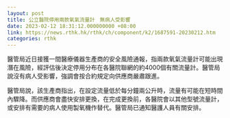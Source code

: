 ```yaml
---
layout: post
title: 公立醫院停用兩款氧氣流量計　無病人受影響
date: 2023-02-12 18:31:12.000000000 +08:00
link: https://news.rthk.hk/rthk/ch/component/k2/1687591-20230212.htm
categories: rthk
---
```


醫管局近日接獲一間醫療儀器生產商的安全風險通報，指兩款氧氣流量計可能出現潛在風險，經評估後決定停用分布在各醫院聯網的約4000個有關流量計。醫管局說沒有病人受影響，強調會按合約規定向供應商嚴肅跟進。

醫管局說，該生產商指出，在設定流量低於每分鐘兩公升時，流量有可能在短時間內驟降。而供應商會盡快安排更換，在完成更換前，各醫院會以其他型號流量計，或安排有需要的病人使用製氧機作替代。醫管局已通知醫護人員有關安排。

